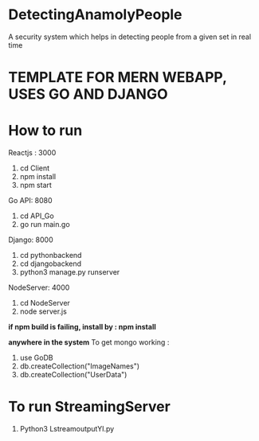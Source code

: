 # DetectingAnamolyPeople
A security system which helps in detecting people from a given set in real time

# TEMPLATE FOR MERN WEBAPP, USES GO AND DJANGO  

# How to run
Reactjs : 3000
1. cd Client
2. npm install
3. npm start

Go API: 8080
1. cd API_Go
2. go run main.go

Django: 8000
1. cd pythonbackend
2. cd djangobackend
3. python3 manage.py runserver

NodeServer: 4000
1. cd NodeServer
2. node server.js

**if npm build is failing, install by : npm install <absent library>**

**anywhere in the system**
To get mongo working :
1. use GoDB
2. db.createCollection("ImageNames")
3. db.createCollection("UserData")

# To run StreamingServer

1. Python3 LstreamoutputYI.py
